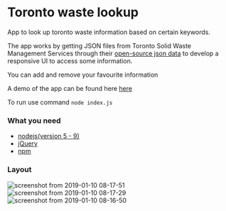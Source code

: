 # Toronto waste lookup
App to look up toronto waste information based on certain keywords.

The app works by getting JSON files from Toronto Solid Waste Management Services through their [open-source json data](https://www.toronto.ca/city-government/data-research-maps/open-data/open-data-catalogue/#5ed40494-a290-7807-d5da-09ab6a56fca2) to develop a responsive UI to access some information.

You can add and remove your favourite information

A demo of the app can be found here [here](https://torontowastelookup.herokuapp.com/) 

To run use command `node index.js`

### What you need
- [nodejs(version 5 - 9)](https://nodejs.org/en/)
- [jQuery](https://jquery.com/)
- [npm](https://www.npmjs.com/)


### Layout
![screenshot from 2019-01-10 08-17-51](https://user-images.githubusercontent.com/15314851/50971185-6226fd00-14b1-11e9-929d-9097d0ad65f9.png)
![screenshot from 2019-01-10 08-17-29](https://user-images.githubusercontent.com/15314851/50971295-ab774c80-14b1-11e9-809b-7eb3dd2134f6.png)
![screenshot from 2019-01-10 08-16-50](https://user-images.githubusercontent.com/15314851/50971255-8f73ab00-14b1-11e9-8eea-c85939008a89.png)
